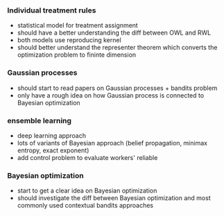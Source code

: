 ### Individual treatment rules
- statistical model for treatment assignment
- should have a better understanding the diff between OWL and RWL
- both models use reproducing kernel
- should better understand the representer theorem which converts the optimization problem to fininte dimension

### Gaussian processes
- should start to read papers on Gaussian processes + bandits problem
- only have a rough idea on how Gaussian process is connected to Bayesian optimization

### ensemble learning
- deep learning approach
- lots of variants of Bayesian approach (belief propagation, minimax entropy, exact exponent)
- add control problem to evaluate workers' reliable

### Bayesian optimization
- start to get a clear idea on Bayesian optimization
- should investigate the diff between Bayesian optimization and most commonly used contextual bandits approaches
